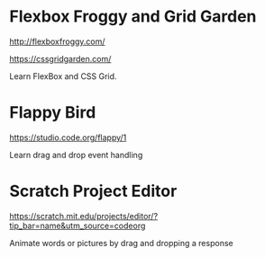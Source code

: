 # Flexbox Froggy and Grid Garden
http://flexboxfroggy.com/

https://cssgridgarden.com/

Learn FlexBox and CSS Grid.

# Flappy Bird
https://studio.code.org/flappy/1

Learn drag and drop event handling

# Scratch Project Editor
https://scratch.mit.edu/projects/editor/?tip_bar=name&utm_source=codeorg

Animate words or pictures by drag and dropping a response
